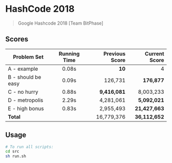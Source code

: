 # HashCode 2018
> Google Hashcode 2018 [Team BitPhase]

## Scores

| Problem Set          |Running Time|   Previous Score  | Current Score |
|----------------------|:----------:|------------------:|--------------:|
| A - example          |   0.08s    |             **10**|              4|
| B - should be easy   |   0.09s    |            126,731|    **176,877**|
| C - no hurry         |   0.88s    |      **9,416,081**|      8,003,233|
| D - metropolis       |   2.29s    |          4,281,061|  **5,092,021**|
| E - high bonus       |   0.83s    |          2,955,493| **21,427,663**|
| **Total**            |            |         16,779,376| **36,112,652**|

## Usage

```sh
# To run all scripts:
cd src
sh run.sh
```
